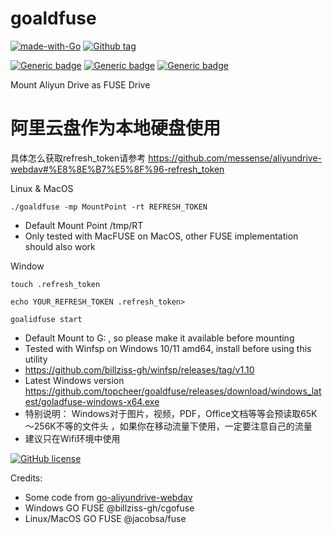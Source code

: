 # goaldfuse 
[![made-with-Go](https://img.shields.io/badge/Made%20with-Go-1f425f.svg)](http://golang.org)
[![Github tag](https://badgen.net/github/tag/topcheer/goaldfuse)](https://github.com/topcheer/goaldfuse/tags/)

[![Generic badge](https://img.shields.io/badge/Linux-Ok-green.svg)](https://shields.io/)
[![Generic badge](https://img.shields.io/badge/MacOS-Ok-green.svg)](https://shields.io/)
[![Generic badge](https://img.shields.io/badge/Windows-OK-green.svg)](https://shields.io/)

Mount Aliyun Drive as FUSE Drive

# 阿里云盘作为本地硬盘使用 

具体怎么获取refresh_token请参考 https://github.com/messense/aliyundrive-webdav#%E8%8E%B7%E5%8F%96-refresh_token  

Linux & MacOS

`./goaldfuse -mp MountPoint -rt REFRESH_TOKEN`

* Default Mount Point /tmp/RT
* Only tested with MacFUSE on MacOS, other FUSE implementation should also work

Window

`touch .refresh_token`

`echo YOUR_REFRESH_TOKEN .refresh_token>`

`goalidfuse start`

* Default Mount to G: , so please make it available before mounting
* Tested with Winfsp on Windows 10/11 amd64, install before using this utility
* https://github.com/billziss-gh/winfsp/releases/tag/v1.10
* Latest Windows version https://github.com/topcheer/goaldfuse/releases/download/windows_latest/goladfuse-windows-x64.exe
* 特别说明： Windows对于图片，视频，PDF，Office文档等等会预读取65K～256K不等的文件头 ，如果你在移动流量下使用，一定要注意自己的流量
* 建议只在Wifi环境中使用

[![GitHub license](https://badgen.net/github/license/topcheer/goaldfuse)](https://github.com/topcheer/goaldfuse/blob/master/LICENSE)

Credits:
* Some code from [go-aliyundrive-webdav](https://github.com/LinkLeong/go-aliyundrive-webdav)
* Windows GO FUSE @billziss-gh/cgofuse
* Linux/MacOS GO FUSE @jacobsa/fuse